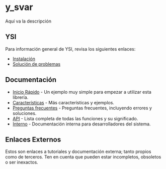 # y_svar

Aquí va la descripción

## YSI

Para información general de YSI, revisa los siguientes enlaces:

* [Instalación](../instalacion.md)
* [Solución de problemas](../solucion-problemas.md)

## Documentación

* [Inicio Rápido](y_svar/inicio-rapido.md) - Un ejemplo muy simple para empezar a utilizar esta librería.
* [Características](y_svar/caracteristicas.md) - Más características y ejemplos.
* [Preguntas frecuentes](y_svar/preguntas-frecuentes.md) - Preguntas frecuentes, incluyendo errores y soluciones.
* [API](y_svar/api.md) - Lista completa de todas las funciones y su significado.
* [Interno](y_svar/interno.md) - Documentación interna para desarrolladores del sistema.

## Enlaces Externos

Estos son enlaces a tutoriales y documentación externa; tanto propios como de terceros. Ten en cuenta que pueden estar incompletos, obsoletos o ser inexactos.
